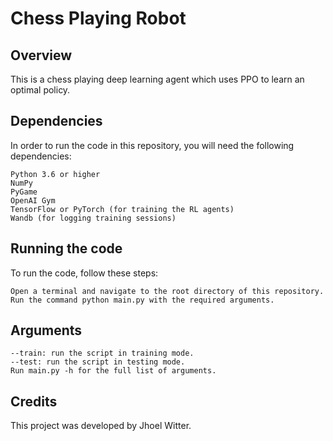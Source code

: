 # Chess Playing Robot

## Overview

This is a chess playing deep learning agent which uses PPO to learn an optimal policy.

## Dependencies

In order to run the code in this repository, you will need the following dependencies:

    Python 3.6 or higher
    NumPy
    PyGame
    OpenAI Gym
    TensorFlow or PyTorch (for training the RL agents)
    Wandb (for logging training sessions)

## Running the code

To run the code, follow these steps:

    Open a terminal and navigate to the root directory of this repository.
    Run the command python main.py with the required arguments.

## Arguments
    --train: run the script in training mode.
    --test: run the script in testing mode.
    Run main.py -h for the full list of arguments.

## Credits

This project was developed by Jhoel Witter.
